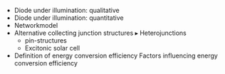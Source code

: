 - Diode under illumination: qualitative
- Diode under illumination: quantitative
- Networkmodel
- Alternative collecting junction structures ▸ Heterojunctions
	- pin-structures
	- Excitonic solar cell
- Definition of energy conversion efficiency Factors influencing energy conversion efficiency